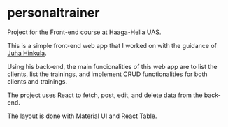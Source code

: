 # personaltrainer

Project for the Front-end course at Haaga-Helia UAS.

This is a simple front-end web app that I worked on with the guidance of <a href='https://github.com/juhahinkula'>Juha Hinkula</a>.

Using his back-end, the main funcionalities of this web app are to list the clients, list the trainings, and implement CRUD functionalities for both clients and trainings.

The project uses React to fetch, post, edit, and delete data from the back-end.

The layout is done with Material UI and React Table.
